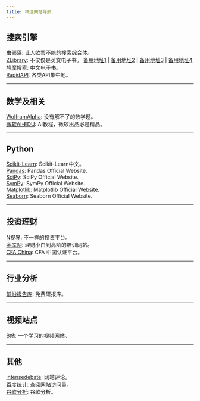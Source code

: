 ```yaml
---
title: 精选网站导航
---
```


## 搜索引擎
[虫部落](https://search.chongbuluo.com/): 让人欲罢不能的搜索综合体。<br>
[ZLibrary](https://z-lib.org/): 不仅仅是英文电子书。
[备用地址1](https://b-ok.global/) | [备用地址2](https://booksc.org/) | [备用地址3](https://booksc.xyz/) | [备用地址4](https://b-ok.cc/)<br>
[鸠摩搜索](https://www.jiumodiary.com/): 中文电子书。<br>
[RapidAPI](https://rapidapi.com/): 各类API集中地。<br>

---
## 数学及相关
[WolframAlpha](https://www.wolframalpha.com/): 没有解不了的数学题。<br>
[微软AI-EDU](https://github.com/microsoft/ai-edu/): AI教程，微软出品必是精品。<br>

---
## Python
[Scikit-Learn](http://www.scikitlearn.com.cn/): Scikit-Learn中文。<br>
[Pandas](https://pandas.pydata.org/): Pandas Official Website.<br>
[SciPy](https://docs.scipy.org/): SciPy Official Website.<br>
[SymPy](https://docs.sympy.org/latest/index.html): SymPy Official Website.<br>
[Matplotlib](https://matplotlib.org/): Matplotlib Official Website.<br>
[Seaborn](http://seaborn.pydata.org/): Seaborn Official Website.<br>


---
## 投资理财
[N视界](http://n-sight.com.cn): 不一样的投资平台。<br>
[金库网](https://www.jinku.com): 理财小白到高阶的培训网站。<br>
[CFA China](https://cfp.fpsbchina.cn): CFA 中国认证平台。<br>

---
## 行业分析
[前沿报告库](https://wk.askci.com/): 免费研报库。<br>

---
## 视频站点
[B站](https://www.bilibili.com): 一个学习的视频网站。<br>

---
## 其他
[intensedebate](https://www.intensedebate.com): 网站评论。<br>
[百度统计](https://tongji.baidu.com): 查阅网站访问量。<br>
[谷歌分析](https://analytics.google.com/analytics/web/): 谷歌分析。<br>